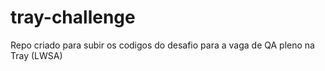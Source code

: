 # tray-challenge
Repo criado para subir os codigos do desafio para a vaga de QA pleno na Tray (LWSA)
